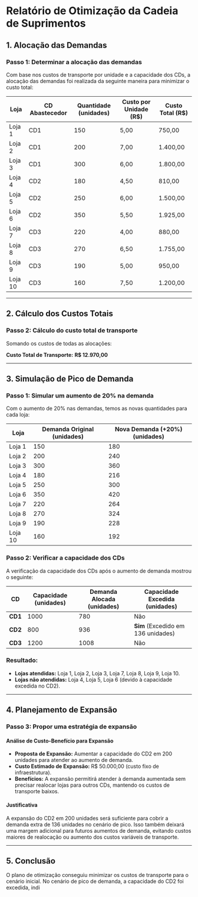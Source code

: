 # Relatório de Otimização da Cadeia de Suprimentos

## 1. Alocação das Demandas

### Passo 1: Determinar a alocação das demandas

Com base nos custos de transporte por unidade e a capacidade dos CDs, a alocação das demandas foi realizada da seguinte maneira para minimizar o custo total:

| Loja   | CD Abastecedor | Quantidade (unidades) | Custo por Unidade (R$) | Custo Total (R$) |
|--------|----------------|-----------------------|------------------------|------------------|
| Loja 1 | CD1            | 150                   | 5,00                   | 750,00           |
| Loja 2 | CD1            | 200                   | 7,00                   | 1.400,00         |
| Loja 3 | CD1            | 300                   | 6,00                   | 1.800,00         |
| Loja 4 | CD2            | 180                   | 4,50                   | 810,00           |
| Loja 5 | CD2            | 250                   | 6,00                   | 1.500,00         |
| Loja 6 | CD2            | 350                   | 5,50                   | 1.925,00         |
| Loja 7 | CD3            | 220                   | 4,00                   | 880,00           |
| Loja 8 | CD3            | 270                   | 6,50                   | 1.755,00         |
| Loja 9 | CD3            | 190                   | 5,00                   | 950,00           |
| Loja 10| CD3            | 160                   | 7,50                   | 1.200,00         |

---

## 2. Cálculo dos Custos Totais

### Passo 2: Cálculo do custo total de transporte

Somando os custos de todas as alocações:


**Custo Total de Transporte:** **R$ 12.970,00**

---

## 3. Simulação de Pico de Demanda

### Passo 1: Simular um aumento de 20% na demanda

Com o aumento de 20% nas demandas, temos as novas quantidades para cada loja:

| Loja   | Demanda Original (unidades) | Nova Demanda (+20%) (unidades) |
|--------|-----------------------------|--------------------------------|
| Loja 1 | 150                         | 180                            |
| Loja 2 | 200                         | 240                            |
| Loja 3 | 300                         | 360                            |
| Loja 4 | 180                         | 216                            |
| Loja 5 | 250                         | 300                            |
| Loja 6 | 350                         | 420                            |
| Loja 7 | 220                         | 264                            |
| Loja 8 | 270                         | 324                            |
| Loja 9 | 190                         | 228                            |
| Loja 10| 160                         | 192                            |

### Passo 2: Verificar a capacidade dos CDs

A verificação da capacidade dos CDs após o aumento de demanda mostrou o seguinte:

| CD      | Capacidade (unidades) | Demanda Alocada (unidades) | Capacidade Excedida (unidades) |
|---------|-----------------------|----------------------------|--------------------------------|
| **CD1** | 1000                  | 780                        | Não                            |
| **CD2** | 800                   | 936                        | **Sim** (Excedido em 136 unidades) |
| **CD3** | 1200                  | 1008                       | Não                            |

### Resultado:

- **Lojas atendidas:** Loja 1, Loja 2, Loja 3, Loja 7, Loja 8, Loja 9, Loja 10.
- **Lojas não atendidas:** Loja 4, Loja 5, Loja 6 (devido à capacidade excedida no CD2).

---

## 4. Planejamento de Expansão

### Passo 3: Propor uma estratégia de expansão

#### Análise de Custo-Benefício para Expansão

- **Proposta de Expansão:** Aumentar a capacidade do CD2 em 200 unidades para atender ao aumento de demanda.
- **Custo Estimado de Expansão:** R$ 50.000,00 (custo fixo de infraestrutura).
- **Benefícios:** A expansão permitirá atender à demanda aumentada sem precisar realocar lojas para outros CDs, mantendo os custos de transporte baixos.

#### Justificativa

A expansão do CD2 em 200 unidades será suficiente para cobrir a demanda extra de 136 unidades no cenário de pico. Isso também deixará uma margem adicional para futuros aumentos de demanda, evitando custos maiores de realocação ou aumento dos custos variáveis de transporte.

---

## 5. Conclusão

O plano de otimização conseguiu minimizar os custos de transporte para o cenário inicial. No cenário de pico de demanda, a capacidade do CD2 foi excedida, indi
